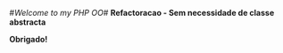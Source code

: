 #*Welcome to my PHP OO*#
**Refactoracao - Sem necessidade de classe abstracta**


**Obrigado!**

  

